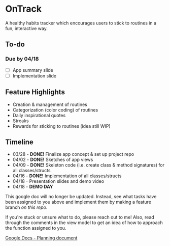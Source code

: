 # OnTrack

A healthy habits tracker which encourages users to stick to routines in a fun, interactive way.

## To-do

### Due by 04/18

- [ ] App summary slide
- [ ] Implementation slide

## Feature Highlights

- Creation & management of routines
- Categorization (color coding) of routines
- Daily inspirational quotes
- Streaks
- Rewards for sticking to routines (idea still WIP)

## Timeline

 - 03/28 - **DONE!** Finalize app concept & set up project repo
 - 04/02 - **DONE!** Sketches of app views
 - 04/09 - **DONE!** Skeleton code (i.e. create class & method signatures) for all classes/structs
 - 04/16 - **DONE!** Implementation of all classes/structs
 - 04/18 - Presentation slides and demo video
 - 04/18 - **DEMO DAY**

This google doc will no longer be updated. Instead, see what tasks have been assigned to you above and
implement them by making a feature branch _on this repo_.

If you're stuck or unsure what to do, please reach out to me! Also, read through the comments in the 
view model to get an idea of how to approach the function assigned to you.

[Google Docs - Planning document](https://docs.google.com/document/d/10MLJMOxv38Fu246DndurLDr7_QEBVr7DyX2Jv6Vz6rM/edit)
